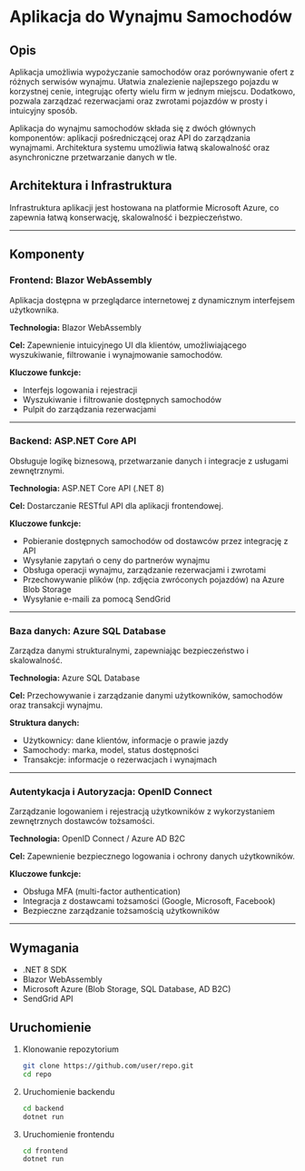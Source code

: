 # Aplikacja do Wynajmu Samochodów

## Opis
Aplikacja umożliwia wypożyczanie samochodów oraz porównywanie ofert z różnych serwisów wynajmu. Ułatwia znalezienie najlepszego pojazdu w korzystnej cenie, integrując oferty wielu firm w jednym miejscu. Dodatkowo, pozwala zarządzać rezerwacjami oraz zwrotami pojazdów w prosty i intuicyjny sposób.

Aplikacja do wynajmu samochodów składa się z dwóch głównych komponentów: aplikacji pośredniczącej oraz API do zarządzania wynajmami. Architektura systemu umożliwia łatwą skalowalność oraz asynchroniczne przetwarzanie danych w tle.

## Architektura i Infrastruktura
Infrastruktura aplikacji jest hostowana na platformie Microsoft Azure, co zapewnia łatwą konserwację, skalowalność i bezpieczeństwo.

---

## Komponenty

### Frontend: Blazor WebAssembly
Aplikacja dostępna w przeglądarce internetowej z dynamicznym interfejsem użytkownika.

**Technologia:** Blazor WebAssembly

**Cel:** Zapewnienie intuicyjnego UI dla klientów, umożliwiającego wyszukiwanie, filtrowanie i wynajmowanie samochodów.

**Kluczowe funkcje:**
- Interfejs logowania i rejestracji
- Wyszukiwanie i filtrowanie dostępnych samochodów
- Pulpit do zarządzania rezerwacjami

---

### Backend: ASP.NET Core API
Obsługuje logikę biznesową, przetwarzanie danych i integracje z usługami zewnętrznymi.

**Technologia:** ASP.NET Core API (.NET 8)

**Cel:** Dostarczanie RESTful API dla aplikacji frontendowej.

**Kluczowe funkcje:**
- Pobieranie dostępnych samochodów od dostawców przez integrację z API
- Wysyłanie zapytań o ceny do partnerów wynajmu
- Obsługa operacji wynajmu, zarządzanie rezerwacjami i zwrotami
- Przechowywanie plików (np. zdjęcia zwróconych pojazdów) na Azure Blob Storage
- Wysyłanie e-maili za pomocą SendGrid

---

### Baza danych: Azure SQL Database
Zarządza danymi strukturalnymi, zapewniając bezpieczeństwo i skalowalność.

**Technologia:** Azure SQL Database

**Cel:** Przechowywanie i zarządzanie danymi użytkowników, samochodów oraz transakcji wynajmu.

**Struktura danych:**
- Użytkownicy: dane klientów, informacje o prawie jazdy
- Samochody: marka, model, status dostępności
- Transakcje: informacje o rezerwacjach i wynajmach

---

### Autentykacja i Autoryzacja: OpenID Connect
Zarządzanie logowaniem i rejestracją użytkowników z wykorzystaniem zewnętrznych dostawców tożsamości.

**Technologia:** OpenID Connect / Azure AD B2C

**Cel:** Zapewnienie bezpiecznego logowania i ochrony danych użytkowników.

**Kluczowe funkcje:**
- Obsługa MFA (multi-factor authentication)
- Integracja z dostawcami tożsamości (Google, Microsoft, Facebook)
- Bezpieczne zarządzanie tożsamością użytkowników

---

## Wymagania
- .NET 8 SDK
- Blazor WebAssembly
- Microsoft Azure (Blob Storage, SQL Database, AD B2C)
- SendGrid API

## Uruchomienie
1. Klonowanie repozytorium
   ```sh
   git clone https://github.com/user/repo.git
   cd repo
   ```
2. Uruchomienie backendu
   ```sh
   cd backend
   dotnet run
   ```
3. Uruchomienie frontendu
   ```sh
   cd frontend
   dotnet run
   ```

